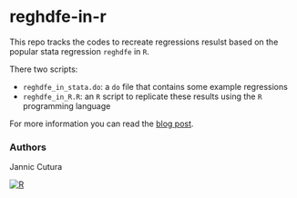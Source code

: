 # reghdfe-in-r
This repo tracks the codes to recreate regressions resulst based on the popular stata regression `reghdfe` in `R`.

There two scripts:
 - `reghdfe_in_stata.do`: a `do` file that contains some example regressions
 - `reghdfe_in_R.R`: an `R` script to replicate these results using the `R` programming language


For more information you can read the [blog post](). 


### Authors
Jannic Cutura


[![R](https://img.shields.io/static/v1?label=made%20with&message=R&color=blue&style=for-the-badge&logo=R&logoColor=white)](#)

